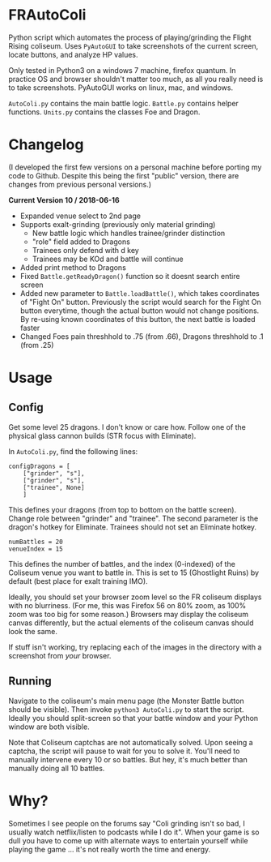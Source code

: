 # FRAutoColi

Python script which automates the process of playing/grinding the Flight Rising coliseum. Uses `PyAutoGUI` to take screenshots of the current screen, locate buttons, and analyze HP values.

Only tested in Python3 on a windows 7 machine, firefox quantum. In practice OS and browser shouldn't matter too much, as all you really need is to take screenshots. PyAutoGUI works on linux, mac, and windows.

`AutoColi.py` contains the main battle logic. `Battle.py` contains helper functions. `Units.py` contains the classes Foe and Dragon. 

# Changelog

(I developed the first few versions on a personal machine before porting my code to Github. Despite this being the first "public" version, there are changes from previous personal versions.)

**Current Version 10 / 2018-06-16** 
* Expanded venue select to 2nd page
* Supports exalt-grinding (previously only material grinding)
    * New battle logic which handles trainee/grinder distinction
    * "role" field added to Dragons
    * Trainees only defend with d key
    * Trainees may be KOd and battle will continue
* Added print method to Dragons
* Fixed `Battle.getReadyDragon()` function so it doesnt search entire screen
* Added new parameter to `Battle.loadBattle()`, which takes coordinates of "Fight On" button. Previously the script would search for the Fight On button everytime, though the actual button would not change positions. By re-using known coordinates of this button, the next battle is loaded faster
* Changed Foes pain threshhold to .75 (from .66), Dragons threshhold to .1 (from .25)

# Usage

## Config

Get some level 25 dragons. I don't know or care how. Follow one of the physical glass cannon builds (STR focus with Eliminate).

In `AutoColi.py`, find the following lines:

```
configDragons = [
    ["grinder", "s"],
    ["grinder", "s"],
    ["trainee", None]
    ]
```

This defines your dragons (from top to bottom on the battle screen). Change role between "grinder" and "trainee". The second parameter is the dragon's hotkey for Eliminate. Trainees should not set an Eliminate hotkey. 

```
numBattles = 20
venueIndex = 15
```

This defines the number of battles, and the index (0-indexed) of the Coliseum venue you want to battle in. This is set to 15 (Ghostlight Ruins) by default (best place for exalt training IMO).

Ideally, you should set your browser zoom level so the FR coliseum displays with no blurriness. (For me, this was Firefox 56 on 80% zoom, as 100% zoom was too big for some reason.) Browsers may display the coliseum canvas differently, but the actual elements of the coliseum canvas should look the same. 

If stuff isn't working, try replacing each of the images in the directory with a screenshot from _your_ browser. 

## Running

Navigate to the coliseum's main menu page (the Monster Battle button should be visible). Then invoke `python3 AutoColi.py` to start the script. Ideally you should split-screen so that your battle window and your Python window are both visible.

Note that Coliseum captchas are not automatically solved. Upon seeing a captcha, the script will pause to wait for you to solve it. You'll need to manually intervene every 10 or so battles. But hey, it's much better than manually doing all 10 battles.

# Why?

Sometimes I see people on the forums say "Coli grinding isn't so bad, I usually watch netflix/listen to podcasts while I do it". When your game is so dull you have to come up with alternate ways to entertain yourself while playing the game ... it's not really worth the time and energy.
